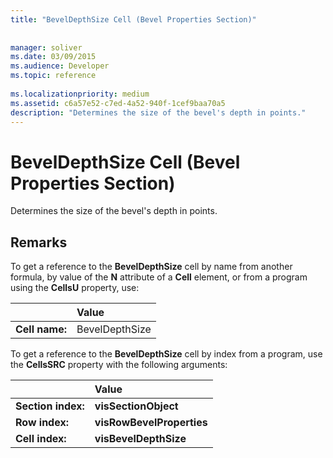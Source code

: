 ```yaml
---
title: "BevelDepthSize Cell (Bevel Properties Section)"
 
 
manager: soliver
ms.date: 03/09/2015
ms.audience: Developer
ms.topic: reference
 
ms.localizationpriority: medium
ms.assetid: c6a57e52-c7ed-4a52-940f-1cef9baa70a5
description: "Determines the size of the bevel's depth in points."
---
```


# BevelDepthSize Cell (Bevel Properties Section)

Determines the size of the bevel's depth in points. 
  
## Remarks

To get a reference to the **BevelDepthSize** cell by name from another formula, by value of the **N** attribute of a **Cell** element, or from a program using the **CellsU** property, use: 
  
||Value |
|:-----|:-----|
| **Cell name:**  <br/> | BevelDepthSize  <br/> |
   
To get a reference to the **BevelDepthSize** cell by index from a program, use the **CellsSRC** property with the following arguments: 
  
||Value |
|:-----|:-----|
| **Section index:**  <br/> |**visSectionObject** <br/> |
| **Row index:**  <br/> |**visRowBevelProperties** <br/> |
| **Cell index:**  <br/> |**visBevelDepthSize** <br/> |
   

